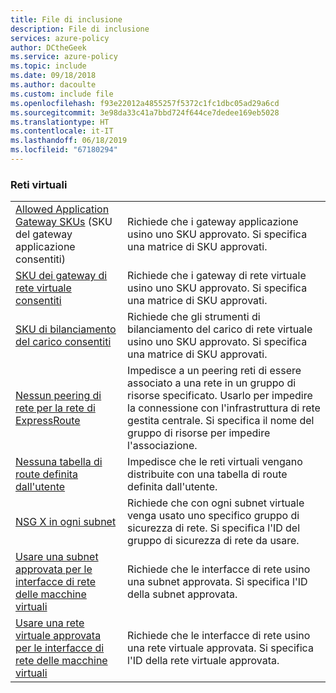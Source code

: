 ```yaml
---
title: File di inclusione
description: File di inclusione
services: azure-policy
author: DCtheGeek
ms.service: azure-policy
ms.topic: include
ms.date: 09/18/2018
ms.author: dacoulte
ms.custom: include file
ms.openlocfilehash: f93e22012a4855257f5372c1fc1dbc05ad29a6cd
ms.sourcegitcommit: 3e98da33c41a7bbd724f644ce7dedee169eb5028
ms.translationtype: HT
ms.contentlocale: it-IT
ms.lasthandoff: 06/18/2019
ms.locfileid: "67180294"
---
```

### <a name="virtual-networks"></a>Reti virtuali

|  |  |
|---------|---------|
| [Allowed Application Gateway SKUs](../articles/governance/policy/samples/allowed-app-gateway-sku.md) (SKU del gateway applicazione consentiti) | Richiede che i gateway applicazione usino uno SKU approvato. Si specifica una matrice di SKU approvati. |
| [SKU dei gateway di rete virtuale consentiti](../articles/governance/policy/samples/allowed-vnet-gateway-sku.md) | Richiede che i gateway di rete virtuale usino uno SKU approvato. Si specifica una matrice di SKU approvati. |
| [SKU di bilanciamento del carico consentiti](../articles/governance/policy/samples/allowed-load-balancer-skus.md) | Richiede che gli strumenti di bilanciamento del carico di rete virtuale usino uno SKU approvato. Si specifica una matrice di SKU approvati. |
| [Nessun peering di rete per la rete di ExpressRoute](../articles/governance/policy/samples/no-peering-express-route-network.md) | Impedisce a un peering reti di essere associato a una rete in un gruppo di risorse specificato. Usarlo per impedire la connessione con l'infrastruttura di rete gestita centrale. Si specifica il nome del gruppo di risorse per impedire l'associazione. |
| [Nessuna tabella di route definita dall'utente](../articles/governance/policy/samples/no-user-defined-route-table.md)  | Impedisce che le reti virtuali vengano distribuite con una tabella di route definita dall'utente. |
| [NSG X in ogni subnet](../articles/governance/policy/samples/nsg-on-subnet.md) | Richiede che con ogni subnet virtuale venga usato uno specifico gruppo di sicurezza di rete. Si specifica l'ID del gruppo di sicurezza di rete da usare. |
| [Usare una subnet approvata per le interfacce di rete delle macchine virtuali](../articles/governance/policy/samples/use-approved-subnet-vm-nics.md) | Richiede che le interfacce di rete usino una subnet approvata. Si specifica l'ID della subnet approvata. |
| [Usare una rete virtuale approvata per le interfacce di rete delle macchine virtuali](../articles/governance/policy/samples/use-approved-vnet-vm-nics.md) | Richiede che le interfacce di rete usino una rete virtuale approvata. Si specifica l'ID della rete virtuale approvata. |